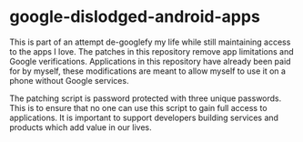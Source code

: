# google-dislodged-android-apps
This is part of an attempt de-googlefy my life while still maintaining access to the apps I love. The patches in this repository  remove app limitations and Google verifications. Applications in this repository have already been paid for by myself, these modifications are meant to allow myself to use it on a phone without Google services. 

The patching script is password protected with three unique passwords. This is to ensure that no one can use this script to gain full access to applications. It is important to support developers building services and products which add value in our lives.
